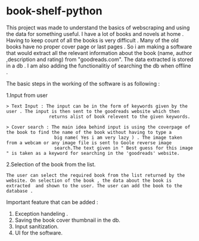 # book-shelf-python

This project was made to understand the basics of webscraping and using the data for something useful. I have a lot of books and novels
at home . Having to keep count of all the books is very difficult . Many of the old books have no proper cover page or last pages . So i 
am making a software that would extract all the relevant information about the book (name, author ,description and rating) from "goodreads.com".
The data extracted is stored in a db . I am also adding the functionalitiy of searching the db when offline .

The basic steps in the working of the software is as following :

1.Input from user

    > Text Input : The input can be in the form of keywords given by the user . The input is then sent to the goodreads website which then
                    returns alist of book relevent to the given keywords.
      
    > Cover search : The main idea behind input is using the coverpage of the book to find the name of the book without having to type a 
                      big name( Yes i am very lazy ) . The image taken from a webcam or any image file is sent to Goole reverse image 
                      search.The text given in " Best guess for this image " is taken as a keyword for searching in the 'goodreads' website.
                      
2.Selection of the book from the list.
    
    The user can select the required book from the list returned by the website. On selection of the book , the data about the book is
    extracted  and shown to the user. The user can add the book to the database . 
    
Important feature that can be added :

1. Exception handeling .
2. Saving the book cover thumbnail in the db.
3. Input sanitization.
4. UI for the software.

    
    
